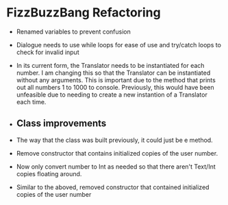 # FizzBuzzBang Refactoring

* Renamed variables to prevent confusion
* Dialogue needs to use while loops for ease of use and try/catch loops to check for invalid input
* In its current form, the Translator needs to be instantiated for each number. I am changing this so that the Translator can be instantiated without any arguments. This is important due to the method that prints out all numbers 1 to 1000 to console. Previously, this would have been unfeasible due to needing to create a new instantion of a Translator each time. 
* ## Class improvements

* The way that the class was built previously, it could just be e method.
* Remove constructor that contains initialized copies of the user number.
* Now only convert number to Int as needed so that there aren't Text/Int copies floating around.
* Similar to the aboved, removed constructor that contained initialized copies of the user number